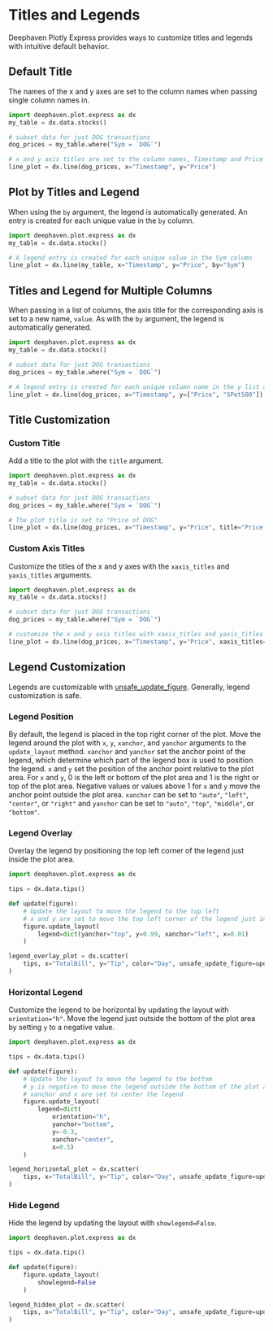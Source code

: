 # Titles and Legends

Deephaven Plotly Express provides ways to customize titles and legends with intuitive default behavior.

## Default Title

The names of the x and y axes are set to the column names when passing single column names in.

```python order=line_plot,my_table
import deephaven.plot.express as dx
my_table = dx.data.stocks()

# subset data for just DOG transactions
dog_prices = my_table.where("Sym = `DOG`")

# x and y axis titles are set to the column names, Timestamp and Price
line_plot = dx.line(dog_prices, x="Timestamp", y="Price")
```

## Plot by Titles and Legend

When using the `by` argument, the legend is automatically generated. 
An entry is created for each unique value in the `by` column. 

```python order=line_plot,mytable
import deephaven.plot.express as dx
my_table = dx.data.stocks()

# A legend entry is created for each unique value in the Sym column
line_plot = dx.line(my_table, x="Timestamp", y="Price", by="Sym")
```

## Titles and Legend for Multiple Columns

When passing in a list of columns, the axis title for the corresponding axis is set to a new name, `value`.
As with the `by` argument, the legend is automatically generated.

```python order=line_plot,mytable
import deephaven.plot.express as dx
my_table = dx.data.stocks()

# subset data for just DOG transactions
dog_prices = my_table.where("Sym = `DOG`")

# A legend entry is created for each unique column name in the y list and the y axis title is set to "value"
line_plot = dx.line(dog_prices, x="Timestamp", y=["Price", "SPet500"])
```

## Title Customization

### Custom Title

Add a title to the plot with the `title` argument. 

```python order=line_plot,mytable
import deephaven.plot.express as dx
my_table = dx.data.stocks()

# subset data for just DOG transactions
dog_prices = my_table.where("Sym = `DOG`")

# The plot title is set to "Price of DOG"
line_plot = dx.line(dog_prices, x="Timestamp", y="Price", title="Price of DOG")
```

### Custom Axis Titles 

Customize the titles of the x and y axes with the `xaxis_titles` and `yaxis_titles` arguments. 

```python order=line_plot,mytable
import deephaven.plot.express as dx
my_table = dx.data.stocks()

# subset data for just DOG transactions
dog_prices = my_table.where("Sym = `DOG`")

# customize the x and y axis titles with xaxis_titles and yaxis_titles
line_plot = dx.line(dog_prices, x="Timestamp", y="Price", xaxis_titles="Timestamp of Transaction", yaxis_titles="Price of DOG")
```

## Legend Customization

Legends are customizable with [unsafe_update_figure](unsafe-update-figure.md). Generally, legend customization is safe.

### Legend Position

By default, the legend is placed in the top right corner of the plot.
Move the legend around the plot with `x`, `y`, `xanchor`, and `yanchor` arguments to the `update_layout` method.
`xanchor` and `yanchor` set the anchor point of the legend, which determine which part of the legend box is used to position the legend.
`x` and `y` set the position of the anchor point relative to the plot area.
For `x` and `y`, 0 is the left or bottom of the plot area and 1 is the right or top of the plot area.
Negative values or values above 1 for `x` and `y` move the anchor point outside the plot area.
`xanchor` can be set to `"auto"`, `"left"`, `"center"`, or `"right"` and `yanchor` can be set to `"auto"`, `"top"`, `"middle"`, or `"bottom"`.

### Legend Overlay

Overlay the legend by positioning the top left corner of the legend just inside the plot area.

```py order=legend_overlay_plot,tips
import deephaven.plot.express as dx

tips = dx.data.tips()

def update(figure):
    # Update the layout to move the legend to the top left
    # x and y are set to move the top left corner of the legend just inside the plot area
    figure.update_layout(
        legend=dict(yanchor="top", y=0.99, xanchor="left", x=0.01)
    )

legend_overlay_plot = dx.scatter(
    tips, x="TotalBill", y="Tip", color="Day", unsafe_update_figure=update
)
```

### Horizontal Legend

Customize the legend to be horizontal by updating the layout with `orientation="h"`.
Move the legend just outside the bottom of the plot area by setting `y` to a negative value.

```python order=legend_horizontal_plot,tips
import deephaven.plot.express as dx

tips = dx.data.tips()

def update(figure):
    # Update the layout to move the legend to the bottom
    # y is negative to move the legend outside the bottom of the plot area
    # xanchor and x are set to center the legend
    figure.update_layout(
        legend=dict(
            orientation="h", 
            yanchor="bottom", 
            y=-0.3, 
            xanchor="center", 
            x=0.5)
    )

legend_horizontal_plot = dx.scatter(
    tips, x="TotalBill", y="Tip", color="Day", unsafe_update_figure=update
)
```

### Hide Legend

Hide the legend by updating the layout with `showlegend=False`.

```python order=legend_hidden_plot,tips
import deephaven.plot.express as dx

tips = dx.data.tips()

def update(figure):
    figure.update_layout(
        showlegend=False
    )

legend_hidden_plot = dx.scatter(
    tips, x="TotalBill", y="Tip", color="Day", unsafe_update_figure=update
)
```

